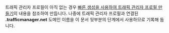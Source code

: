 트래픽 관리자 프로필이 아직 없는 경우 [빠른 생성을 사용하여 트래픽 관리자 프로필 만들기][빠른 생성을 사용하여 트래픽 관리자 프로필 만들기]의 내용을 참조하여 만듭니다. 나중에 트래픽 관리자 프로필과 연결된 **.trafficmanager.net** 도메인 이름을 이 문서 뒷부분의 단계에서 사용하므로 기록해 둡니다.

  [빠른 생성을 사용하여 트래픽 관리자 프로필 만들기]: /ko-KR/library/windowsazure/dn339012.aspx
